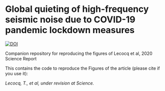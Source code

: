 # Global quieting of high-frequency seismic noise due to COVID-19 pandemic lockdown measures

[![DOI](https://zenodo.org/badge/279492005.svg)](https://zenodo.org/badge/latestdoi/279492005)


Companion repository for reproducing the figures of Lecocq et al, 2020 Science Report

This contains the code to reproduce the Figures of the article (please cite if you use it):

*Lecocq, T., et al, under revision at Science.*
